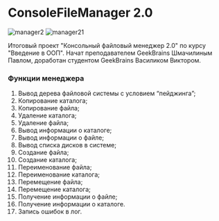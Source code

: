 # ConsoleFileManager 2.0
![manager2](https://user-images.githubusercontent.com/104021944/183704854-41c89e12-7734-440f-9108-873d7b205889.jpg)
![manager21](https://user-images.githubusercontent.com/104021944/183704894-8b469114-0ee3-4c8d-9a77-01dd4a731c18.jpg)

Итоговый проект "Консольный файловый менеджер 2.0" по курсу "Введение в ООП". Начат преподавателем GeekBrains Шмачилиным Павлом, доработан студентом GeekBrains Василиком Виктором.
### Функции менеджера
1. Вывод дерева файловой системы с условием “пейджинга”;
2. Копирование каталога;
3. Копирование файла;
4. Удаление каталога;
5. Удаление файла;
6. Вывод информации о каталоге;
7. Вывод информации о файле;
8. Вывод списка дисков в системе;
9. Создание файла;
10. Создание каталога;
11. Переименование файла;
12. Переименование каталога;
13. Перемещение файла;
14. Перемещение каталога;
15. Получение информации о файле;
16. Получение информации о каталоге.
17. Запись ошибок в лог.
